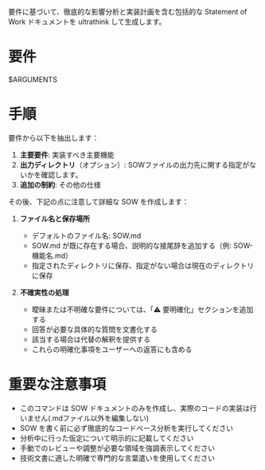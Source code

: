 要件に基づいて、徹底的な影響分析と実装計画を含む包括的な Statement of Work ドキュメントを ultrathink して生成します。

# 要件

$ARGUMENTS

# 手順

要件から以下を抽出します：
1. **主要要件**: 実装すべき主要機能
2. **出力ディレクトリ**（オプション）: SOWファイルの出力先に関する指定がないかを確認します。
3. **追加の制約**: その他の仕様

その後、下記の点に注意して詳細な SOW を作成します：

1. **ファイル名と保存場所**
   - デフォルトのファイル名: SOW.md
   - SOW.md が既に存在する場合、説明的な接尾辞を追加する（例: SOW-機能名.md）
   - 指定されたディレクトリに保存、指定がない場合は現在のディレクトリに保存

2. **不確実性の処理**
   - 曖昧または不明確な要件については、「⚠️ 要明確化」セクションを追加する
   - 回答が必要な具体的な質問を文書化する
   - 該当する場合は代替の解釈を提供する
   - これらの明確化事項をユーザーへの返答にも含める

# 重要な注意事項

- このコマンドは SOW ドキュメントのみを作成し、実際のコードの実装は行いません(.mdファイル以外を編集しない)
- SOW を書く前に必ず徹底的なコードベース分析を実行してください
- 分析中に行った仮定について明示的に記載してください
- 手動でのレビューや調整が必要な領域を強調表示してください
- 技術文書に適した明確で専門的な言葉遣いを使用してください
